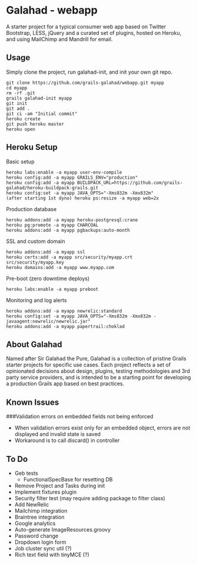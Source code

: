 Galahad - webapp
================
A starter project for a typical consumer web app based on Twitter Bootstrap, LESS, jQuery and a curated set of plugins, hosted on Heroku, and using MailChimp and Mandrill for email.

Usage
-----
Simply clone the project, run galahad-init, and init your own git repo.

    git clone https://github.com/grails-galahad/webapp.git myapp
    cd myapp
    rm -rf .git
    grails galahad-init myapp
    git init
    git add .
    git ci -am "Initial commit"
    heroku create
    git push heroku master
    heroku open


Heroku Setup
------------
Basic setup

    heroku labs:enable -a myapp user-env-compile
    heroku config:add -a myapp GRAILS_ENV="production"
    heroku config:add -a myapp BUILDPACK_URL=https://github.com/grails-galahad/heroku-buildpack-grails.git
    heroku config:set -a myapp JAVA_OPTS="-Xms832m -Xmx832m"
    (after starting 1st dyno) heroku ps:resize -a myapp web=2x

Production database

    heroku addons:add -a myapp heroku-postgresql:crane
    heroku pg:promote -a myapp CHARCOAL
    heroku addons:add -a myapp pgbackups:auto-month

SSL and custom domain

    heroku addons:add -a myapp ssl
    heroku certs:add -a myapp src/security/myapp.crt src/security/myapp.key
    heroku domains:add -a myapp www.myapp.com

Pre-boot (zero downtime deploys)

    heroku labs:enable -a myapp preboot

Monitoring and log alerts

    heroku addons:add -a myapp newrelic:standard
    heroku config:set -a myapp JAVA_OPTS="-Xms832m -Xmx832m -javaagent:newrelic/newrelic.jar"
    heroku addons:add -a myapp papertrail:choklad


About Galahad
-------------
Named after Sir Galahad the Pure, Galahad is a collection of pristine Grails starter projects for specific use cases. Each project reflects a set of opinionated decisions about design, plugins, testing methodologies and 3rd party service providers, and is intended to be a starting point for developing a production Grails app based on best practices.

Known Issues
------------
###Validation errors on embedded fields not being enforced
* When validation errors exist only for an embedded object, errors are not displayed and invalid state is saved
* Workaround is to call discard() in controller

To Do
-----
* Geb tests
    * FunctionalSpecBase for resetting DB
* Remove Project and Tasks during init
* Implement fixtures plugin
* Security filter test (may require adding package to filter class)
* Add NewRelic
* Mailchimp integration
* Braintree integration
* Google analytics
* Auto-generate ImageResources.groovy
* Password change
* Dropdown login form
* Job cluster sync util (?)
* Rich text field with tinyMCE (?)
